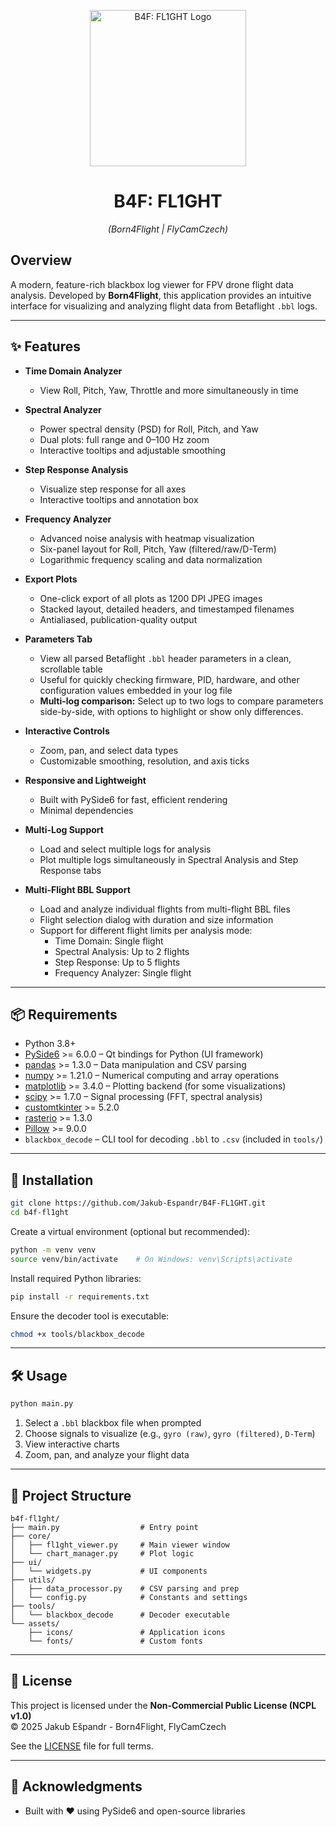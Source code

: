 <p align="center">
  <a href="https://i.imghippo.com/files/Dk2733PtA.png">
    <img src="https://i.imghippo.com/files/Dk2733PtA.png" alt="B4F: FL1GHT Logo" width="250"/>
  </a>
</p>

<h1 align="center">B4F: FL1GHT</h1>
<p align="center"><em>(Born4Flight | FlyCamCzech)</em></p>

## Overview
A modern, feature-rich blackbox log viewer for FPV drone flight data analysis. Developed by **Born4Flight**, this application provides an intuitive interface for visualizing and analyzing flight data from Betaflight `.bbl` logs.

---

## ✨ Features

- **Time Domain Analyzer**
  - View Roll, Pitch, Yaw, Throttle and more simultaneously in time
- **Spectral Analyzer**
  - Power spectral density (PSD) for Roll, Pitch, and Yaw
  - Dual plots: full range and 0–100 Hz zoom
  - Interactive tooltips and adjustable smoothing
- **Step Response Analysis**
  - Visualize step response for all axes
  - Interactive tooltips and annotation box
- **Frequency Analyzer**
  - Advanced noise analysis with heatmap visualization
  - Six-panel layout for Roll, Pitch, Yaw (filtered/raw/D-Term)
  - Logarithmic frequency scaling and data normalization
- **Export Plots**
  - One-click export of all plots as 1200 DPI JPEG images
  - Stacked layout, detailed headers, and timestamped filenames
  - Antialiased, publication-quality output
- **Parameters Tab**
  - View all parsed Betaflight `.bbl` header parameters in a clean, scrollable table
  - Useful for quickly checking firmware, PID, hardware, and other configuration values embedded in your log file
  - **Multi-log comparison:** Select up to two logs to compare parameters side-by-side, with options to highlight or show only differences.

- **Interactive Controls**
  - Zoom, pan, and select data types
  - Customizable smoothing, resolution, and axis ticks
- **Responsive and Lightweight**
  - Built with PySide6 for fast, efficient rendering
  - Minimal dependencies
- **Multi-Log Support**
  - Load and select multiple logs for analysis
  - Plot multiple logs simultaneously in Spectral Analysis and Step Response tabs
- **Multi-Flight BBL Support**
  - Load and analyze individual flights from multi-flight BBL files
  - Flight selection dialog with duration and size information
  - Support for different flight limits per analysis mode:
    - Time Domain: Single flight
    - Spectral Analysis: Up to 2 flights
    - Step Response: Up to 5 flights
    - Frequency Analyzer: Single flight

---

## 📦 Requirements

- Python 3.8+
- [PySide6](https://doc.qt.io/qtforpython/) >= 6.0.0 – Qt bindings for Python (UI framework)
- [pandas](https://pandas.pydata.org/) >= 1.3.0 – Data manipulation and CSV parsing
- [numpy](https://numpy.org/) >= 1.21.0 – Numerical computing and array operations
- [matplotlib](https://matplotlib.org/) >= 3.4.0 – Plotting backend (for some visualizations)
- [scipy](https://scipy.org/) >= 1.7.0 – Signal processing (FFT, spectral analysis)
- [customtkinter](https://github.com/TomSchimansky/CustomTkinter) >= 5.2.0
- [rasterio](https://rasterio.readthedocs.io/) >= 1.3.0
- [Pillow](https://python-pillow.org/) >= 9.0.0
- `blackbox_decode` – CLI tool for decoding `.bbl` to `.csv` (included in `tools/`)

---

## 🚀 Installation

```bash
git clone https://github.com/Jakub-Espandr/B4F-FL1GHT.git
cd b4f-fl1ght
```

Create a virtual environment (optional but recommended):

```bash
python -m venv venv
source venv/bin/activate    # On Windows: venv\Scripts\activate
```

Install required Python libraries:

```bash
pip install -r requirements.txt
```

Ensure the decoder tool is executable:

```bash
chmod +x tools/blackbox_decode
```

---

## 🛠️ Usage

```bash
python main.py
```

1. Select a `.bbl` blackbox file when prompted  
2. Choose signals to visualize (e.g., `gyro (raw)`, `gyro (filtered)`, `D-Term`)  
3. View interactive charts  
4. Zoom, pan, and analyze your flight data

---

## 📁 Project Structure

```
b4f-fl1ght/
├── main.py                  # Entry point
├── core/
│   ├── fl1ght_viewer.py     # Main viewer window
│   └── chart_manager.py     # Plot logic
├── ui/
│   └── widgets.py           # UI components
├── utils/
│   ├── data_processor.py    # CSV parsing and prep
│   └── config.py            # Constants and settings
├── tools/
│   └── blackbox_decode      # Decoder executable
└── assets/
    ├── icons/               # Application icons
    └── fonts/               # Custom fonts
```

---

## 🔐 License

This project is licensed under the **Non-Commercial Public License (NCPL v1.0)**  
© 2025 Jakub Ešpandr - Born4Flight, FlyCamCzech

See the [LICENSE](https://github.com/Jakub-Espandr/B4F-FL1GHT/raw/main/LICENSE) file for full terms.

---

## 🙏 Acknowledgments

- Built with ❤️ using PySide6 and open-source libraries
